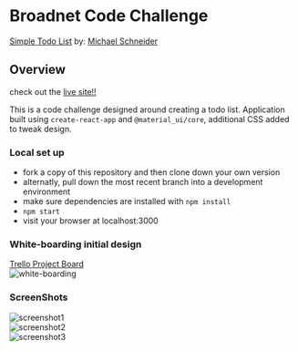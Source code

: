 # Broadnet Code Challenge
[Simple Todo List](https://github.com/BroadnetEngineering/TodoList)
by: [Michael Schneider](https://github.com/mschneider247)

## Overview
  check out the [live site!!](https://mschneider247.github.io/CodeChallenge/)

  This is a code challenge designed around creating a todo list. Application built using `create-react-app` and `@material_ui/core`, additional CSS added to tweak design.

### Local set up
  * fork a copy of this repository and then clone down your own version
  * alternatly, pull down the most recent branch into a development environment
  * make sure dependencies are installed with `npm install`
  * `npm start`
  * visit your browser at localhost:3000


### White-boarding initial design
  [Trello Project Board](https://trello.com/b/vwzP5yRF/todo-app-react-material-ui)<br/>
  ![white-boarding]()

### ScreenShots
  ![screenshot1]()<br/>
  ![screenshot2]()<br/>
  ![screenshot3]()